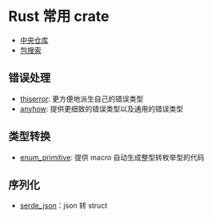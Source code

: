 # Rust 常用 crate

- [中央仓库](https://crates.io/)
- [包搜索](https://lib.rs/)

## 错误处理

- [thiserror](https://lib.rs/crates/thiserror): 更方便地派生自己的错误类型
- [anyhow](https://lib.rs/crates/anyhow): 提供更细致的错误类型以及通用的错误类型

## 类型转换

- [enum_primitive](https://lib.rs/crates/enum_primitive): 提供 macro 自动生成整型转枚举型的代码

## 序列化

- [serde_json](https://lib.rs/crates/serde_json)：json 转 struct